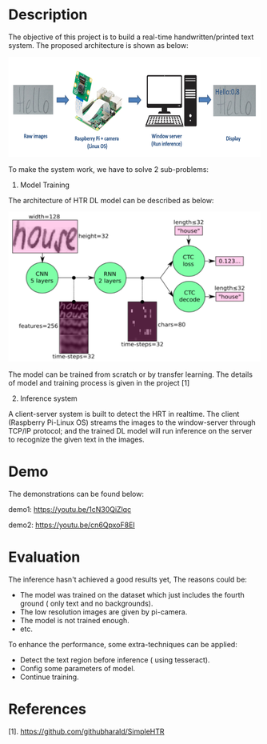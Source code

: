 # Description

The objective of this project is to build a real-time handwritten/printed text system. The proposed architecture is shown as below:

<img src="https://github.com/dungdo123/Code_Interview/blob/main/Handwritten_Text_Recognition/images/system.PNG" width="600" height="200"/>

To make the system work, we have to solve 2 sub-problems:

1. Model Training

The architecture of HTR DL model can be described as below:

<img src="https://github.com/dungdo123/Code_Interview/blob/main/Handwritten_Text_Recognition/images/model.PNG" width="600" height="300"/>

The model can be trained from scratch or by transfer learning.
The details of model and training process is given in the project [1]

2. Inference system

A client-server system is built to detect the HRT in realtime. The client (Raspberry Pi-Linux OS) streams the images to the window-server through TCP/IP protocol; and the trained DL model will run inference on the server to recognize the given text in the images.

# Demo

The demonstrations can be found below:

demo1: https://youtu.be/1cN30QiZlqc

demo2: https://youtu.be/cn6QpxoF8EI

# Evaluation

The inference hasn't achieved a good results yet, The reasons could be:

- The model was trained on the dataset which just includes the fourth ground ( only text and no backgrounds).
- The low resolution images are given by pi-camera.
- The model is not trained enough.
- etc.

To enhance the performance, some extra-techniques can be applied:

- Detect the text region before inference ( using tesseract).
- Config some parameters of model.
- Continue training.

# References

[1]. https://github.com/githubharald/SimpleHTR

